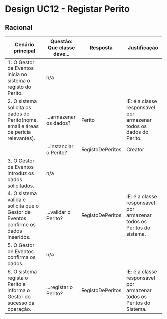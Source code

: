 # Design UC12 - Registar Perito

## Racional ##

| Cenário principal                                                                    | Questão: Que classe deve... | Resposta         | Justificação                                                          |
|--------------------------------------------------------------------------------------|-----------------------------|------------------|-----------------------------------------------------------------------|
| 1. O Gestor de Eventos inicia no sistema o registo do Perito.                        | n/a                         |                  |                                                                       |
| 2. O sistema solicita os dados do Perito(nome, email e áreas de perícia relevantes). | ...armazenar os dados?      | Perito           | IE: é a classe responsável por armazenar todos os dados do Perito.    |
|                                                                                      | ...instanciar o Perito?     | RegistoDePeritos | Creator                                                               |
| 3. O Gestor de Eventos introduz os dados solicitados.                                | n/a                         |                  |                                                                       |
| 4. O sistema valida e solicita que o Gestor de Eventos confirme os dados inseridos.  | ...validar o Perito?        | RegistoDePeritos | IE: é a classe responsável por armazenar todos os Peritos do sistema. |
| 5. O Gestor de Eventos confirma os dados.                                            | n/a                         |                  |                                                                       |
| 6. O sistema regista o Perito e informa o Gestor do sucesso da operação.             | ...registar o Perito?       | RegistoDePeritos | IE: é a classe responsável por armazenar todos os Peritos do Sistema. |
